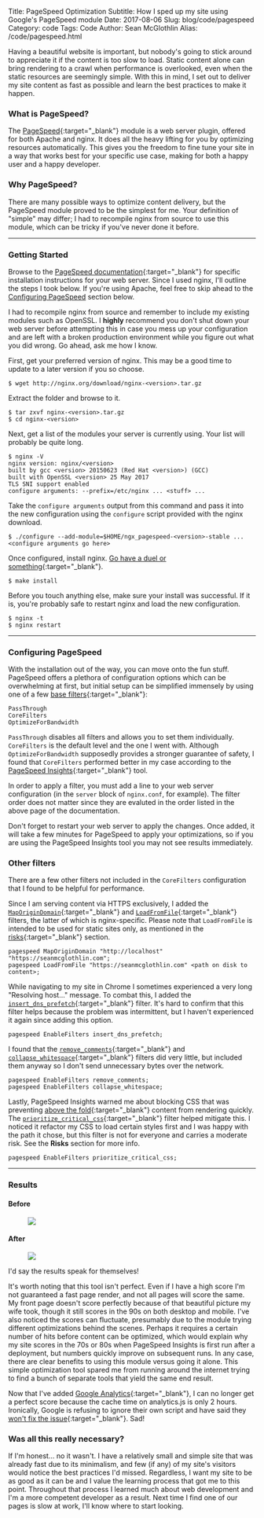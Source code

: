 Title: PageSpeed Optimization
Subtitle: How I sped up my site using Google's PageSpeed module
Date: 2017-08-06
Slug: blog/code/pagespeed
Category: code
Tags: Code
Author: Sean McGlothlin
Alias: /code/pagespeed.html

Having a beautiful website is important, but nobody's going to stick around to appreciate it if the content is too slow to load. Static content alone can bring rendering to a crawl when performance is overlooked, even when the static resources are seemingly simple. With this in mind, I set out to deliver my site content as fast as possible and learn the best practices to make it happen.

### What is PageSpeed?

The [PageSpeed](https://developers.google.com/speed/pagespeed/module/){:target="\_blank"} module is a web server plugin, offered for both Apache and nginx. It does all the heavy lifting for you by optimizing resources automatically. This gives you the freedom to fine tune your site in a way that works best for your specific use case, making for both a happy user and a happy developer.

### Why PageSpeed?

There are many possible ways to optimize content delivery, but the PageSpeed module proved to be the simplest for me. Your definition of "simple" may differ; I had to recompile nginx from source to use this module, which can be tricky if you've never done it before.

---

### Getting Started

Browse to the [PageSpeed documentation](https://modpagespeed.com/doc/){:target="\_blank"} for specific installation instructions for your web server. Since I used nginx, I'll outline the steps I took below. If you're using Apache, feel free to skip ahead to the [Configuring PageSpeed](#configure) section below.

I had to recompile nginx from source and remember to include my existing modules such as OpenSSL. I **highly** recommend you don't shut down your web server before attempting this in case you mess up your configuration and are left with a broken production environment while you figure out what you did wrong. Go ahead, ask me how I know.

First, get your preferred version of nginx. This may be a good time to update to a later version if you so choose.

```text
$ wget http://nginx.org/download/nginx-<version>.tar.gz
```

Extract the folder and browse to it.

```text
$ tar zxvf nginx-<version>.tar.gz
$ cd nginx-<version>
```

Next, get a list of the modules your server is currently using. Your list will probably be quite long.

```text
$ nginx -V
nginx version: nginx/<version>
built by gcc <version> 20150623 (Red Hat <version>) (GCC)
built with OpenSSL <version> 25 May 2017
TLS SNI support enabled
configure arguments: --prefix=/etc/nginx ... <stuff> ...
```

Take the `configure arguments` output from this command and pass it into the new configuration using the `configure` script provided with the nginx download.

```text
$ ./configure --add-module=$HOME/ngx_pagespeed-<version>-stable ... <configure arguments go here>
```

Once configured, install nginx. [Go have a duel or something](https://xkcd.com/303){:target="\_blank"}.

```text
$ make install
```

Before you touch anything else, make sure your install was successful. If it is, you're probably safe to restart nginx and load the new configuration.

<a name="configure"></a>

```text
$ nginx -t
$ nginx restart
```

---

### Configuring PageSpeed

With the installation out of the way, you can move onto the fun stuff. PageSpeed offers a plethora of configuration options which can be overwhelming at first, but initial setup can be simplified immensely by using one of a few [base filters](https://modpagespeed.com/doc/config_filters#level){:target="\_blank"}:

```text
PassThrough
CoreFilters
OptimizeForBandwidth
```

`PassThrough` disables all filters and allows you to set them individually. `CoreFilters` is the default level and the one I went with. Although `OptimizeForBandwidth` supposedly provides a stronger guarantee of safety, I found that `CoreFilters` performed better in my case according to the [PageSpeed Insights](https://developers.google.com/speed/pagespeed/insights){:target="\_blank"} tool.

In order to apply a filter, you must add a line to your web server configuration (in the `server` block of `nginx.conf`, for example). The filter order does not matter since they are evaluted in the order listed in the above page of the documentation.

Don't forget to restart your web server to apply the changes. Once added, it will take a few minutes for PageSpeed to apply your optimizations, so if you are using the PageSpeed Insights tool you may not see results immediately.

### Other filters

There are a few other filters not included in the `CoreFilters` configuration that I found to be helpful for performance.

Since I am serving content via HTTPS exclusively, I added the [`MapOriginDomain`](https://modpagespeed.com/doc/domains#mapping_origin){:target="\_blank"} and [`LoadFromFile`](https://modpagespeed.com/doc/domains#LoadFromFileScriptVariables){:target="\_blank"} filters, the latter of which is nginx-specific. Please note that `LoadFromFile` is intended to be used for static sites only, as mentioned in the [risks](https://modpagespeed.com/doc/domains#risks){:target="\_blank"} section.

```text
pagespeed MapOriginDomain "http://localhost" "https://seanmcglothlin.com";
pagespeed LoadFromFile "https://seanmcglothlin.com" <path on disk to content>;
```

While navigating to my site in Chrome I sometimes experienced a very long "Resolving host..." message. To combat this, I added the [`insert_dns_prefetch`](https://modpagespeed.com/doc/filter-insert-dns-prefetch){:target="\_blank"} filter. It's hard to confirm that this filter helps because the problem was intermittent, but I haven't experienced it again since adding this option.

```text
pagespeed EnableFilters insert_dns_prefetch;
```

I found that the [`remove_comments`](https://modpagespeed.com/doc/filter-comment-remove){:target="\_blank"} and [`collapse_whitespace`](https://modpagespeed.com/doc/filter-whitespace-collapse){:target="\_blank"} filters did very little, but included them anyway so I don't send unnecessary bytes over the network.

```text
pagespeed EnableFilters remove_comments;
pagespeed EnableFilters collapse_whitespace;
```

Lastly, PageSpeed Insights warned me about blocking CSS that was preventing [above the fold](https://varvy.com/pagespeed/prioritize-visible-content.html){:target="\_blank"} content from rendering quickly. The [`prioritize_critical_css`](https://modpagespeed.com/doc/filter-prioritize-critical-css){:target="\_blank"} filter helped mitigate this. I noticed it refactor my CSS to load certain styles first and I was happy with the path it chose, but this filter is not for everyone and carries a moderate risk. See the **Risks** section for more info.

```text
pagespeed EnableFilters prioritize_critical_css;
```

---

### Results

#### Before

<figure class="image-center">
  <img src="/images/pagespeed_bad.png"/>
</figure>

#### After

<figure class="image-center">
  <img src="/images/pagespeed_good.png"/>
</figure>

I'd say the results speak for themselves!

It's worth noting that this tool isn't perfect. Even if I have a high score I'm not guaranteed a fast page render, and not all pages will score the same. My front page doesn't score perfectly because of that beautiful picture my wife took, though it still scores in the 90s on both desktop and mobile. I've also noticed the scores can fluctuate, presumably due to the module trying different optimizations behind the scenes. Perhaps it requires a certain number of hits before content can be optimized, which would explain why my site scores in the 70s or 80s when PageSpeed Insights is first run after a deployment, but numbers quickly improve on subsequent runs. In any case, there are clear benefits to using this module versus going it alone. This simple optimization tool spared me from running around the internet trying to find a bunch of separate tools that yield the same end result.

Now that I've added [Google Analytics](https://analytics.google.com){:target="\_blank"}, I can no longer get a perfect score because the cache time on analytics.js is only 2 hours. Ironically, Google is refusing to ignore their own script and have said they [won't fix the issue](https://issuetracker.google.com/issues/35352584){:target="\_blank"}. Sad!

### Was all this really necessary?

If I'm honest... no it wasn't. I have a relatively small and simple site that was already fast due to its minimalism, and few (if any) of my site's visitors would notice the best practices I'd missed. Regardless, I want my site to be as good as it can be and I value the learning process that got me to this point. Throughout that process I learned much about web development and I'm a more competent developer as a result. Next time I find one of our pages is slow at work, I'll know where to start looking.